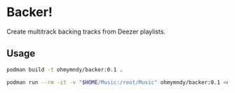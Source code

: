 # Backer!

Create multitrack backing tracks from Deezer playlists.


## Usage

```bash
podman build -t ohmymndy/backer:0.1 .

podman run --rm -it -v "$HOME/Music:/root/Music" ohmymndy/backer:0.1 <deezer-id> <deezer-arl> <search-term>

```